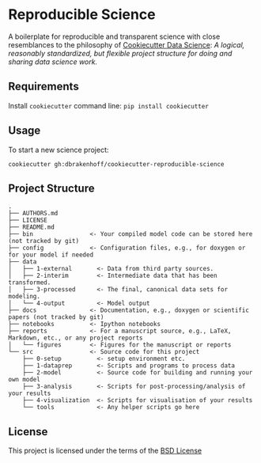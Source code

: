 Reproducible Science
====================

A boilerplate for reproducible and transparent science with close resemblances
to the philosophy of [Cookiecutter Data
Science](https://github.com/drivendata/cookiecutter-data-science): *A logical,
reasonably standardized, but flexible project structure for doing and sharing
data science work.*

Requirements
------------
Install `cookiecutter` command line: `pip install cookiecutter`    

Usage
-----
To start a new science project:

`cookiecutter gh:dbrakenhoff/cookiecutter-reproducible-science`

Project Structure
-----------------

```
.
├── AUTHORS.md
├── LICENSE
├── README.md
├── bin                <- Your compiled model code can be stored here (not tracked by git)
├── config             <- Configuration files, e.g., for doxygen or for your model if needed
├── data
│   ├── 1-external       <- Data from third party sources.
│   ├── 2-interim        <- Intermediate data that has been transformed.
│   ├── 3-processed      <- The final, canonical data sets for modeling.
│   └── 4-output         <- Model output
├── docs               <- Documentation, e.g., doxygen or scientific papers (not tracked by git)
├── notebooks          <- Ipython notebooks
├── reports            <- For a manuscript source, e.g., LaTeX, Markdown, etc., or any project reports
│   └── figures        <- Figures for the manuscript or reports
└── src                <- Source code for this project
    ├── 0-setup          <- setup environment etc.
    ├── 1-dataprep       <- Scripts and programs to process data
    ├── 2-model          <- Source code for building and running your own model
    ├── 3-analysis       <- Scripts for post-processing/analysis of your results
    ├── 4-visualization  <- Scripts for visualisation of your results
    └── tools            <- Any helper scripts go here
```

License
-------
This project is licensed under the terms of the [BSD License](/LICENSE)
